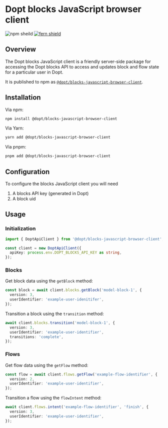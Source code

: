 # Dopt blocks JavaScript browser client

![npm sheild](https://img.shields.io/npm/v/%40dopt/blocks-javascript-browser-client)
[![fern shield](https://img.shields.io/badge/%F0%9F%8C%BF-SDK%20generated%20by%20Fern-brightgreen)](https://buildwithfern.com/?utm_source=dopt/blocks-javascript-browser-client/readme)

## Overview

The Dopt blocks JavaScript client is a friendly server-side package for accessing the Dopt blocks API to access and updates block and flow state for a particular user in Dopt.

It is published to npm as [`@dopt/blocks-javascript-browser-client`](https://www.npmjs.com/package/@dopt/blocks-javascript-browser-client).

## Installation

Via npm:

```bash
npm install @dopt/blocks-javascript-browser-client
```

Via Yarn:

```bash
yarn add @dopt/blocks-javascript-browser-client
```

Via pnpm:

```bash
pnpm add @dopt/blocks-javascript-browser-client
```

## Configuration

To configure the blocks JavaScript client you will need

1. A blocks API key (generated in Dopt)
1. A block uid

## Usage

### Initialization

```ts
import { DoptApiClient } from '@dopt/blocks-javascript-browser-client';

const client = new DoptApiClient({
  apiKey: process.env.DOPT_BLOCKS_API_KEY as string,
});
```

### Blocks

Get block data using the `getBlock` method:

```ts
const block = await client.blocks.getBlock('model-block-1', {
  version: 3,
  userIdentifier: 'example-user-idenitifer',
});
```

Transition a block using the `transition` method:

```ts
await client.blocks.transition('model-block-1', {
  version: 3,
  userIdentifier: 'example-user-identifier',
  transitions: 'complete',
});
```

### Flows

Get flow data using the `getFlow` method:

```ts
const flow = await client.flows.getFlow('example-flow-identifier', {
  version: 2,
  userIdentifier: 'example-user-identifier',
});
```

Transition a flow using the `flowIntent` method:

```ts
await client.flows.intent('example-flow-identifier', 'finish', {
  version: 3,
  userIdentifier: 'example-user-identifier',
});
```
